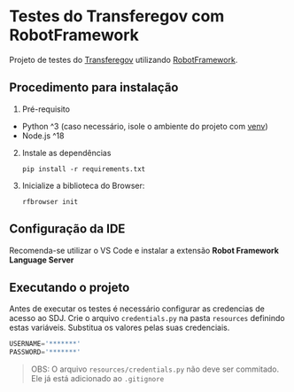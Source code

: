 # Testes do Transferegov com RobotFramework

Projeto de testes do [Transferegov](https://idp.transferegov.sistema.gov.br/idp/) utilizando [RobotFramework](https://robotframework.org/).

## Procedimento para instalação
1. Pré-requisito
  * Python ^3 (caso necessário, isole o ambiente do projeto com [venv](https://docs.python.org/pt-br/3/library/venv.html))
  * Node.js ^18

2. Instale as dependências

    `pip install -r requirements.txt`

3. Inicialize a biblioteca do Browser:

    `rfbrowser init`

## Configuração da IDE

Recomenda-se utilizar o VS Code e instalar a extensão **Robot Framework Language Server**

## Executando o projeto

Antes de executar os testes é necessário configurar as credencias de acesso ao SDJ. Crie o arquivo `credentials.py` na pasta `resources` definindo estas variáveis. Substitua os valores pelas suas credenciais.
```python
USERNAME='*******'
PASSWORD='*******'
```
>OBS: O arquivo `resources/credentials.py` não deve ser commitado. Ele já está adicionado ao `.gitignore`
